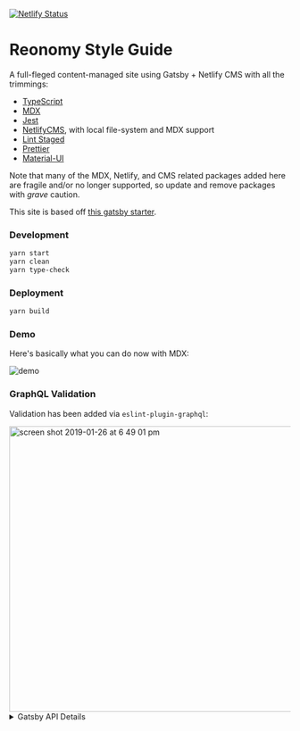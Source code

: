 [![Netlify Status](https://api.netlify.com/api/v1/badges/8f56db88-87e7-47ee-a15f-7a9e59e2442c/deploy-status)](https://app.netlify.com/sites/reonomy-graycliff/deploys)

# Reonomy Style Guide

A full-fleged content-managed site using Gatsby + Netlify CMS with all the trimmings:

- [TypeScript](https://www.typescriptlang.org/)
- [MDX](https://mdxjs.com/)
- [Jest](https://jestjs.io/)
- [NetlifyCMS](https://www.netlifycms.org/), with local file-system and MDX
  support
- [Lint Staged](https://github.com/okonet/lint-staged)
- [Prettier](https://prettier.io/)
- [Material-UI](https://material-ui.com/)

Note that many of the MDX, Netlify, and CMS related packages added here are fragile and/or no longer supported, so update and remove packages with _grave_ caution.

This site is based off [this gatsby starter](https://github.com/damassi/gatsby-starter-typescript-rebass-netlifycms).

### Development

```sh
yarn start
yarn clean
yarn type-check
```

### Deployment

```sh
yarn build
```


### Demo

Here's basically what you can do now with MDX:

![demo](https://user-images.githubusercontent.com/236943/51792565-abd93e00-2167-11e9-8bcb-87f7dccece52.gif)

### GraphQL Validation

Validation has been added via `eslint-plugin-graphql`:

<img width="512" alt="screen shot 2019-01-26 at 6 49 01 pm" src="https://user-images.githubusercontent.com/236943/51796580-8110d900-21ab-11e9-91a7-1cc6d6a068fc.png">


<details>
  <summary>Gatsby API Details</summary>

1.  **`gatsby-browser.js`**: This file is where Gatsby expects to find any usage
    of the [Gatsby browser APIs](https://www.gatsbyjs.org/docs/browser-apis/)
    (if any). These allow customization/extension of default Gatsby settings
    affecting the browser.
1.  **`gatsby-config.js`**: This is the main configuration file for a Gatsby
    site. This is where you can specify information about your site (metadata)
    like the site title and description, which Gatsby plugins you’d like to
    include, etc. (Check out the
    [config docs](https://www.gatsbyjs.org/docs/gatsby-config/) for more
    detail).
1.  **`gatsby-node.js`**: This file is where Gatsby expects to find any usage of
    the [Gatsby Node APIs](https://www.gatsbyjs.org/docs/node-apis/) (if any).
    These allow customization/extension of default Gatsby settings affecting
    pieces of the site build process.
1.  **`gatsby-ssr.js`**: This file is where Gatsby expects to find any usage of
    the
    [Gatsby server-side rendering APIs](https://www.gatsbyjs.org/docs/ssr-apis/)
    (if any). These allow customization of default Gatsby settings affecting
    server-side rendering.

</details>
